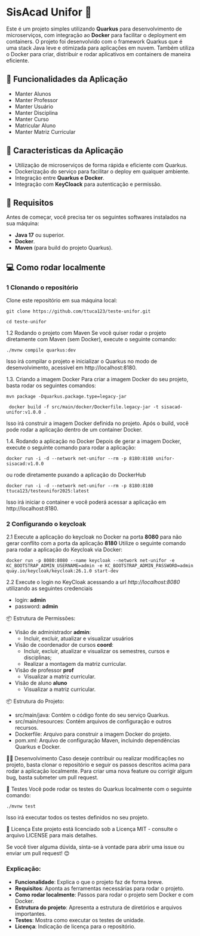 
# SisAcad Unifor 🐳

Este é um projeto simples utilizando **Quarkus** para desenvolvimento de microserviços, com integração ao **Docker** para facilitar o deployment em containers.
O projeto foi desenvolvido com o framework Quarkus que é uma stack Java leve e otimizada para aplicações em nuvem. Também utiliza o Docker para criar, distribuir e rodar aplicativos em containers de maneira eficiente.

## 🚀 Funcionalidades da Aplicação
- Manter Alunos
- Manter Professor
- Manter Usuário
- Manter Disciplina
- Manter Curso
- Matricular Aluno
- Manter Matriz Curricular
## 🚀 Caracteristicas da Aplicação
- Utilização de microserviços de forma rápida e eficiente com Quarkus.
- Dockerização do serviço para facilitar o deploy em qualquer ambiente.
- Integração entre **Quarkus e Docker**.
- Integração com **KeyCloack** para autenticação e permissão.

## 🔧 Requisitos

Antes de começar, você precisa ter os seguintes softwares instalados na sua máquina:

- **Java 17** ou superior.
- **Docker**.
- **Maven** (para build do projeto Quarkus).

## 💻 Como rodar localmente

### 1 Clonando o repositório

Clone este repositório em sua máquina local:

``` git clone https://github.com/ttuca123/teste-unifor.git ```

```cd teste-unifor ```

1.2 Rodando o projeto com Maven
Se você quiser rodar o projeto diretamente com Maven (sem Docker), execute o seguinte comando:

```./mvnw compile quarkus:dev```

Isso irá compilar o projeto e inicializar o Quarkus no modo de desenvolvimento, acessível em http://localhost:8180.

1.3. Criando a imagem Docker
Para criar a imagem Docker do seu projeto, basta rodar os seguintes comandos:

```mvn package -Dquarkus.package.type=legacy-jar ```

``` docker build -f src/main/docker/Dockerfile.legacy-jar -t sisacad-unifor:v1.0.0 .```

Isso irá construir a imagem Docker definida no projeto. Após o build, você pode rodar a aplicação dentro de um container Docker.

1.4. Rodando a aplicação no Docker
Depois de gerar a imagem Docker, execute o seguinte comando para rodar a aplicação:

```docker run -i -d --network net-unifor --rm -p 8180:8180 unifor-sisacad:v1.0.0 ```

ou rode diretamente puxando a aplicação do DockerHub

```docker run -i -d --network net-unifor --rm -p 8180:8180 ttuca123/testeunifor2025:latest```

Isso irá iniciar o container e você poderá acessar a aplicação em http://localhost:8180.

### 2 Configurando o keycloak

2.1 Execute a aplicação do keycloak no Docker na porta **8080** para não gerar conflito com a porta da aplicação **8180**
Utilize o seguinte comando para rodar a aplicação do Keycloak via Docker:

```docker run -p 8080:8080 --name keycloak --network net-unifor -e KC_BOOTSTRAP_ADMIN_USERNAME=admin -e KC_BOOTSTRAP_ADMIN_PASSWORD=admin quay.io/keycloak/keycloak:26.1.0 start-dev```

2.2 Execute o login no KeyCloak acessando a url *http://localhost:8080* utilizando as seguintes credenciais
- login: **admin**
- password: **admin**

📦 Estrutura de Permissões:
- Visão de administrador **admin**:
  - Incluir, excluir, atualizar e visualizar usuários
- Visão de coordenador de cursos **coord**:
  - Incluir, excluir, atualizar e visualizar os semestres, cursos e disciplinas;
  - Realizar a montagem da matriz curricular.
- Visão de professor **prof**
  - Visualizar a matriz curricular.
- Visão de aluno **aluno**
  - Visualizar a matriz curricular.


📦 Estrutura do Projeto:
- src/main/java: Contém o código fonte do seu serviço Quarkus.
- src/main/resources: Contém arquivos de configuração e outros recursos.
- Dockerfile: Arquivo para construir a imagem Docker do projeto.
- pom.xml: Arquivo de configuração Maven, incluindo dependências Quarkus e Docker.

🧑‍💻 Desenvolvimento
Caso deseje contribuir ou realizar modificações no projeto, basta clonar o repositório e seguir os passos descritos acima para rodar a aplicação localmente. Para criar uma nova feature ou corrigir algum bug, basta submeter um pull request.

🤖 Testes
Você pode rodar os testes do Quarkus localmente com o seguinte comando:

```./mvnw test```

Isso irá executar todos os testes definidos no seu projeto.

📄 Licença
Este projeto está licenciado sob a Licença MIT - consulte o arquivo LICENSE para mais detalhes.

Se você tiver alguma dúvida, sinta-se à vontade para abrir uma issue ou enviar um pull request! 😊


### Explicação:
- **Funcionalidade**: Explica o que o projeto faz de forma breve.
- **Requisitos**: Aponta as ferramentas necessárias para rodar o projeto.
- **Como rodar localmente**: Passos para rodar o projeto sem Docker e com Docker.
- **Estrutura do projeto**: Apresenta a estrutura de diretórios e arquivos importantes.
- **Testes**: Mostra como executar os testes de unidade.
- **Licença**: Indicação de licença para o repositório.
